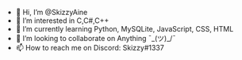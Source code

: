 - 👋 Hi, I’m @SkizzyAine
- 👀 I’m interested in C,C#,C++
- 🌱 I’m currently learning Python, MySQLite, JavaScript, CSS, HTML
- 💞️ I’m looking to collaborate on Anything ¯\_(ツ)_/¯ 
- 📫 How to reach me on Discord: Skizzy#1337

<!---
SkizzyAine/SkizzyAine is a ✨ special ✨ repository because its `README.md` (this file) appears on your GitHub profile.
You can click the Preview link to take a look at your changes.
--->
